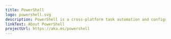 ```yaml
---
title: PowerShell
logo: powershell.svg
description: PowerShell is a cross-platform task automation and configuration management framework, consisting of a command-line shell and scripting language.
linkText: About PowerShell
projectUrl: https://aka.ms/powershell
---
```


